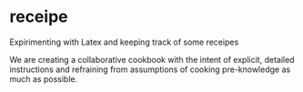 # receipe
Expirimenting with Latex and keeping track of some receipes

We are creating a collaborative cookbook with the intent of explicit, detailed instructions and refraining from assumptions of cooking pre-knowledge as much as possible.
